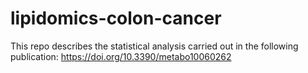 # lipidomics-colon-cancer
This repo describes the statistical analysis carried out in the following publication: https://doi.org/10.3390/metabo10060262
